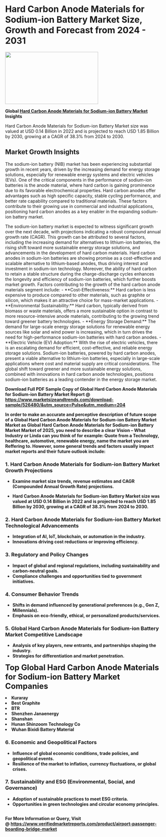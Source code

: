 <H1>Hard Carbon Anode Materials for Sodium-ion Battery Market Size, Growth and Forecast from 2024 - 2031</H1><img class="aligncenter size-medium wp-image-584254" src="https://thirdeyenews.in/wp-content/uploads/2024/09/Global-Market-Research-300x168.jpeg" alt="" width="300" height="168" /><p><strong>Global&nbsp;<a href="https://www.marketsizeandtrends.com/download-sample/526480/&amp;utm_source=Pulse&amp;utm_medium=204">Hard Carbon Anode Materials for Sodium-ion Battery Market</a> Insights</strong></p><p>Hard Carbon Anode Materials for Sodium-ion Battery Market size was valued at USD 0.14 Billion in 2022 and is projected to reach USD 1.85 Billion by 2030, growing at a CAGR of 38.3% from 2024 to 2030.</p><p><h2>Market Growth Insights</h2> <p>The sodium-ion battery (NIB) market has been experiencing substantial growth in recent years, driven by the increasing demand for energy storage solutions, especially for renewable energy systems and electric vehicles (EVs). One of the critical components in the performance of sodium-ion batteries is the anode material, where hard carbon is gaining prominence due to its favorable electrochemical properties. Hard carbon anodes offer advantages such as high specific capacity, stable cycling performance, and better rate capability compared to traditional materials. These factors contribute to their growing use in commercial and industrial applications, positioning hard carbon anodes as a key enabler in the expanding sodium-ion battery market.</p> <p><strong></strong></p> <p>The sodium-ion battery market is expected to witness significant growth over the next decade, with projections indicating a robust compound annual growth rate (CAGR). This growth can be attributed to several factors, including the increasing demand for alternatives to lithium-ion batteries, the rising shift toward more sustainable energy storage solutions, and advancements in the development of hard carbon materials. Hard carbon anodes in sodium-ion batteries are showing promise as a cost-effective and scalable alternative to lithium-based anodes, thus driving interest and investment in sodium-ion technology. Moreover, the ability of hard carbon to retain a stable structure during the charge-discharge cycles enhances the longevity and efficiency of sodium-ion batteries, which further boosts market growth. Factors contributing to the growth of the hard carbon anode materials segment include: - **Cost-Effectiveness:** Hard carbon is less expensive to produce compared to other materials, such as graphite or silicon, which makes it an attractive choice for mass-market applications. - **Environmental Sustainability:** Hard carbon, typically derived from biomass or waste materials, offers a more sustainable option in contrast to more resource-intensive anode materials, contributing to the growing trend toward greener battery technologies. - **Energy Storage Demand:** The demand for large-scale energy storage solutions for renewable energy sources like solar and wind power is increasing, which in turn drives the need for high-performance sodium-ion batteries with hard carbon anodes. - **Electric Vehicle (EV) Adoption:** With the rise of electric vehicles, there is an escalating demand for efficient, cost-effective, and reliable energy storage solutions. Sodium-ion batteries, powered by hard carbon anodes, present a viable alternative to lithium-ion batteries, especially in large-scale applications where cost and material supply are critical considerations. The global shift toward greener and more sustainable energy solutions, combined with innovations in hard carbon anode technologies, positions sodium-ion batteries as a leading contender in the energy storage market. <p><strong></p><p><span class=""><strong>Download Full PDF Sample Copy of Global Hard Carbon Anode Materials for Sodium-ion Battery Market Report</strong> @ <a href="https://www.marketsizeandtrends.com/download-sample/526480/&amp;utm_source=Pulse&amp;utm_medium=204" target="_blank">https://www.marketsizeandtrends.com/download-sample/526480/&amp;utm_source=Pulse&amp;utm_medium=204</a></span></p><p>In order to make an accurate and perceptive description of future scope of a Global&nbsp;Hard Carbon Anode Materials for Sodium-ion Battery Market Market as Global&nbsp;Hard Carbon Anode Materials for Sodium-ion Battery Market Market of 2025, you need to describe a clear Vision &ndash; What Industry or Linda can you think of for example: Quote from a Technology, healthcare, automotive, renewable energy, name the market you are Reffering to. However, some general trends and factors usually impact market reports and their future outlook include:</p><h3>1.&nbsp;<strong>Hard Carbon Anode Materials for Sodium-ion Battery Market Growth Projections</strong></h3><ul><li>Examine market size trends, revenue estimates and CAGR (Compounded Annual Growth Rate) projections.</li><li><p>Hard Carbon Anode Materials for Sodium-ion Battery Market size was valued at USD 0.14 Billion in 2022 and is projected to reach USD 1.85 Billion by 2030, growing at a CAGR of 38.3% from 2024 to 2030.</p></li></ul><h3>2.&nbsp;<strong>Hard Carbon Anode Materials for Sodium-ion Battery Market Technological Advancements</strong></h3><ul><li>Integration of AI, IoT, blockchain, or automation in the industry.</li><li>Innovations driving cost reductions or improving efficiency.</li></ul><h3>3.&nbsp;<strong>Regulatory and Policy Changes</strong></h3><ul><li>Impact of global and regional regulations, including sustainability and carbon-neutral goals.</li><li>Compliance challenges and opportunities tied to government initiatives.</li></ul><h3>4.&nbsp;<strong>Consumer Behavior Trends</strong></h3><ul><li>Shifts in demand influenced by generational preferences (e.g., Gen Z, Millennials).</li><li>Emphasis on eco-friendly, ethical, or personalized products/services.</li></ul><h3>5.&nbsp;<strong>Global Hard Carbon Anode Materials for Sodium-ion Battery Market Competitive Landscape</strong></h3><ul><li>Analysis of key players, new entrants, and partnerships shaping the industry.</li><li>Strategies for differentiation and market penetration.</li></ul><p data-pm-slice="1 1 []"><span style="color: inherit; font-family: inherit; font-size: 25px;">Top Global Hard Carbon Anode Materials for Sodium-ion Battery Market Companies</span></p><div class="" data-test-id=""><p><li>Kuraray</li><li> Best Graphite</li><li> BTR</li><li> Shenzhen Janaenergy</li><li> Shanshan</li><li> Hunan Shinzoom Technology Co</li><li> Wuhan Bixidi Battery Material</li></p></div><h3>6.&nbsp;<strong>Economic and Geopolitical Factors</strong></h3><ul><li>Influence of global economic conditions, trade policies, and geopolitical events.</li><li>Resilience of the market to inflation, currency fluctuations, or global crises.</li></ul><h3>7.&nbsp;<strong>Sustainability and ESG (Environmental, Social, and Governance)</strong></h3><ul><li>Adoption of sustainable practices to meet ESG criteria.</li><li>Opportunities in green technologies and circular economy principles.</li></ul><h2><strong style="font-size: 14px;">For More Information or Query, Visit @&nbsp;</strong><a style="background-color: #ffffff; font-size: 14px;" href="https://www.marketsizeandtrends.com/report/hard-carbon-anode-materials-for-sodium-ion-battery-market/" target="_blank">https://www.verifiedmarketreports.com/product/airport-passenger-boarding-bridge-market</a></h2>
